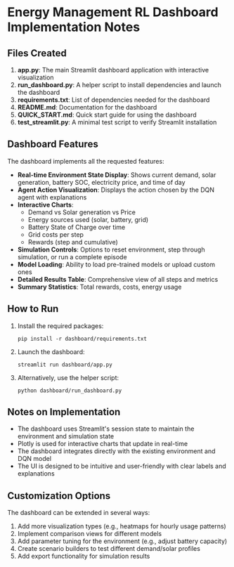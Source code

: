 # Energy Management RL Dashboard Implementation Notes

## Files Created

1. **app.py**: The main Streamlit dashboard application with interactive visualization
2. **run_dashboard.py**: A helper script to install dependencies and launch the dashboard
3. **requirements.txt**: List of dependencies needed for the dashboard
4. **README.md**: Documentation for the dashboard
5. **QUICK_START.md**: Quick start guide for using the dashboard
6. **test_streamlit.py**: A minimal test script to verify Streamlit installation

## Dashboard Features

The dashboard implements all the requested features:

- **Real-time Environment State Display**: Shows current demand, solar generation, battery SOC, electricity price, and time of day
- **Agent Action Visualization**: Displays the action chosen by the DQN agent with explanations
- **Interactive Charts**:
  - Demand vs Solar generation vs Price
  - Energy sources used (solar, battery, grid)
  - Battery State of Charge over time
  - Grid costs per step
  - Rewards (step and cumulative)
- **Simulation Controls**: Options to reset environment, step through simulation, or run a complete episode
- **Model Loading**: Ability to load pre-trained models or upload custom ones
- **Detailed Results Table**: Comprehensive view of all steps and metrics
- **Summary Statistics**: Total rewards, costs, energy usage

## How to Run

1. Install the required packages:
   ```
   pip install -r dashboard/requirements.txt
   ```

2. Launch the dashboard:
   ```
   streamlit run dashboard/app.py
   ```

3. Alternatively, use the helper script:
   ```
   python dashboard/run_dashboard.py
   ```

## Notes on Implementation

- The dashboard uses Streamlit's session state to maintain the environment and simulation state
- Plotly is used for interactive charts that update in real-time
- The dashboard integrates directly with the existing environment and DQN model
- The UI is designed to be intuitive and user-friendly with clear labels and explanations

## Customization Options

The dashboard can be extended in several ways:

1. Add more visualization types (e.g., heatmaps for hourly usage patterns)
2. Implement comparison views for different models
3. Add parameter tuning for the environment (e.g., adjust battery capacity)
4. Create scenario builders to test different demand/solar profiles
5. Add export functionality for simulation results
